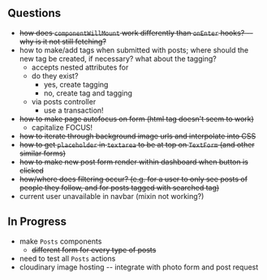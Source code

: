 ## Questions

- ~~how does `componentWillMount` work differently than `onEnter` hooks? -- why is it not still fetching?~~
- how to make/add tags when submitted with posts; where should the new tag be created, if necessary? what about the tagging?
  - accepts nested attributes for
  - do they exist?
    - yes, create tagging
    - no, create tag and tagging
  - via posts controller
    - use a transaction!
- ~~how to make page autofocus on form (html tag doesn't seem to work)~~
  - capitalize FOCUS!
- ~~how to iterate through background image urls and interpolate into CSS~~
- ~~how to get `placeholder` in `textarea` to be at top on `TextForm` (and other similar forms)~~
- ~~how to make new post form render within dashboard when button is clicked~~
- ~~how/where does filtering occur? (e.g. for a user to only see posts of people they follow, and for posts tagged with searched tag)~~
- current user unavailable in navbar (mixin not working?)

## In Progress

- make `Posts` components
  - ~~different form for every type of posts~~
- need to test all `Posts` actions
- cloudinary image hosting -- integrate with photo form and post request
